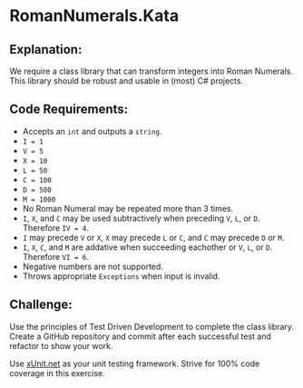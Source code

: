 # RomanNumerals.Kata

## Explanation:
We require a class library that can transform integers into Roman Numerals.  This library should be robust and usable in (most) C# projects.

## Code Requirements:
- Accepts an `int` and outputs a `string`.
- `I = 1`
- `V = 5`
- `X = 10`
- `L = 50`
- `C = 100`
- `D = 500`
- `M = 1000`
- No Roman Numeral may be repeated more than 3 times.
- `I`, `X`, and `C` may be used subtractively when preceding `V`, `L`, or `D`.  Therefore `IV = 4`.
- `I` may precede `V` or `X`, `X` may precede `L` or `C`, and `C` may precede `D` or `M`.
- `I`, `X`, `C`, and `M` are addative when succeeding eachother or `V`, `L`, or `D`.  Therefore `VI = 6`. 
- Negative numbers are not supported.
- Throws appropriate `Exceptions` when input is invalid.

## Challenge:
Use the principles of Test Driven Development to complete the class library.
Create a GitHub repository and commit after each successful test and refactor to show your work.

Use [xUnit.net](https://xunit.net/) as your unit testing framework.
Strive for 100% code coverage in this exercise.